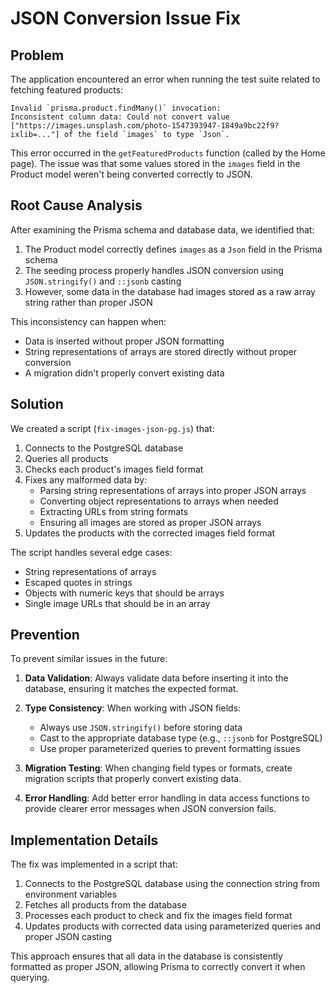 # JSON Conversion Issue Fix

## Problem

The application encountered an error when running the test suite related to fetching featured products:

```
Invalid `prisma.product.findMany()` invocation:
Inconsistent column data: Could not convert value ["https://images.unsplash.com/photo-1547393947-1849a9bc22f9?ixlib=..."] of the field `images` to type `Json`.
```

This error occurred in the `getFeaturedProducts` function (called by the Home page). The issue was that some values stored in the `images` field in the Product model weren't being converted correctly to JSON.

## Root Cause Analysis

After examining the Prisma schema and database data, we identified that:

1. The Product model correctly defines `images` as a `Json` field in the Prisma schema
2. The seeding process properly handles JSON conversion using `JSON.stringify()` and `::jsonb` casting
3. However, some data in the database had images stored as a raw array string rather than proper JSON

This inconsistency can happen when:
- Data is inserted without proper JSON formatting
- String representations of arrays are stored directly without proper conversion
- A migration didn't properly convert existing data

## Solution

We created a script (`fix-images-json-pg.js`) that:

1. Connects to the PostgreSQL database
2. Queries all products
3. Checks each product's images field format
4. Fixes any malformed data by:
   - Parsing string representations of arrays into proper JSON arrays
   - Converting object representations to arrays when needed
   - Extracting URLs from string formats
   - Ensuring all images are stored as proper JSON arrays
5. Updates the products with the corrected images field format

The script handles several edge cases:
- String representations of arrays
- Escaped quotes in strings
- Objects with numeric keys that should be arrays
- Single image URLs that should be in an array

## Prevention

To prevent similar issues in the future:

1. **Data Validation**: Always validate data before inserting it into the database, ensuring it matches the expected format.

2. **Type Consistency**: When working with JSON fields:
   - Always use `JSON.stringify()` before storing data
   - Cast to the appropriate database type (e.g., `::jsonb` for PostgreSQL)
   - Use proper parameterized queries to prevent formatting issues

3. **Migration Testing**: When changing field types or formats, create migration scripts that properly convert existing data.

4. **Error Handling**: Add better error handling in data access functions to provide clearer error messages when JSON conversion fails.

## Implementation Details

The fix was implemented in a script that:
1. Connects to the PostgreSQL database using the connection string from environment variables
2. Fetches all products from the database
3. Processes each product to check and fix the images field format
4. Updates products with corrected data using parameterized queries and proper JSON casting

This approach ensures that all data in the database is consistently formatted as proper JSON, allowing Prisma to correctly convert it when querying.
